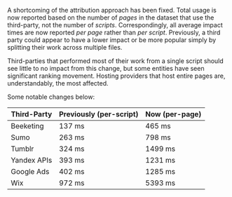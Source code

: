 A shortcoming of the attribution approach has been fixed. Total usage is now reported based on the number of _pages_ in the dataset that use the third-party, not the number of _scripts_. Correspondingly, all average impact times are now reported _per page_ rather than _per script_. Previously, a third party could appear to have a lower impact or be more popular simply by splitting their work across multiple files.

Third-parties that performed most of their work from a single script should see little to no impact from this change, but some entities have seen significant ranking movement. Hosting providers that host entire pages are, understandably, the most affected.

Some notable changes below:

| Third-Party | Previously (per-script) | Now (per-page) |
| ----------- | ----------------------- | -------------- |
| Beeketing   | 137 ms                  | 465 ms         |
| Sumo        | 263 ms                  | 798 ms         |
| Tumblr      | 324 ms                  | 1499 ms        |
| Yandex APIs | 393 ms                  | 1231 ms        |
| Google Ads  | 402 ms                  | 1285 ms        |
| Wix         | 972 ms                  | 5393 ms        |
